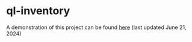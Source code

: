 # ql-inventory

A demonstration of this project can be found [here](https://qli-demo-fea2175dccb3.herokuapp.com/) (last updated June 21, 2024)
